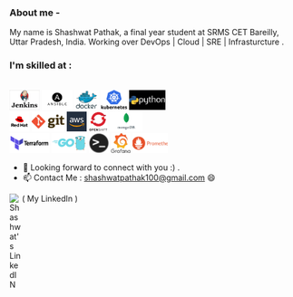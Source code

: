 ### About me -
My name is Shashwat Pathak, a final year student at SRMS CET Bareilly, Uttar Pradesh, India. Working over DevOps | Cloud | SRE | Infrasturcture .

<img align="right" height="250px" alt="" src="https://user-images.githubusercontent.com/69909172/135727032-fc7b1abb-aeab-4842-b307-c62158a5cc6a.gif" />

### **I'm skilled at :** 
<br>
<code><img height="35" src="https://github.com/Shashwat-05/Shashwat-05/blob/master/jenkins.png?raw=true"></code>
<code><img height="35" src="https://github.com/Shashwat-05/Shashwat-05/blob/master/ansible.png?raw=true"></code>
<code><img height="35" src="https://github.com/Shashwat-05/Shashwat-05/blob/master/docker.png?raw=true"></code>
<code><img height="35" src="https://github.com/Shashwat-05/Shashwat-05/blob/master/k8s.png?raw=true"></code>
<code><img height="35" src="https://github.com/Shashwat-05/Shashwat-05/blob/master/python.jfif?raw=true"></code>
<br/>
<code><img height="35" src="https://github.com/Shashwat-05/Shashwat-05/blob/master/redhat.png?raw=true"></code>
<code><img height="35" src="https://github.com/Shashwat-05/Shashwat-05/blob/master/git.png?raw=true"></code>
<code><img height="35" src="https://github.com/Shashwat-05/Shashwat-05/blob/master/aws.png?raw=true"></code>
<code><img height="35" src="https://github.com/Shashwat-05/Shashwat-05/blob/master/openshift.png?raw=true"></code>
<code><img height="35" src="https://github.com/Shashwat-05/Shashwat-05/blob/master/mdb.png"></code>

<br/>
<code><img height="35" src="https://github.com/Shashwat-05/Shashwat-05/blob/master/terraform.png?raw=true"></code>
<code><img height="35" src="https://github.com/Shashwat-05/Shashwat-05/blob/master/golang.png?raw=true"></code>
<code><img height="35" src="https://raw.githubusercontent.com/github/explore/80688e429a7d4ef2fca1e82350fe8e3517d3494d/topics/terminal/terminal.png"></code>
<code><img height="35" src="https://github.com/Shashwat-05/Shashwat-05/blob/master/grafana.jfif?raw=true"></code>
<code><img height="35" src="https://github.com/Shashwat-05/Shashwat-05/blob/master/prometheus.png?raw=true"></code>
<br/>

- 💬 Looking forward to connect with you :) .
- 📫 Contact Me : shashwatpathak100@gmail.com 😄 </br>

( My LinkedIn )<a href="https://linkedin.com/in/shashwat-pathak/">
  <img align="left" alt="Shashwat's LinkedIN" width="22px" src="https://cdn.jsdelivr.net/npm/simple-icons@v3/icons/linkedin.svg" color="white"/>
</a>
